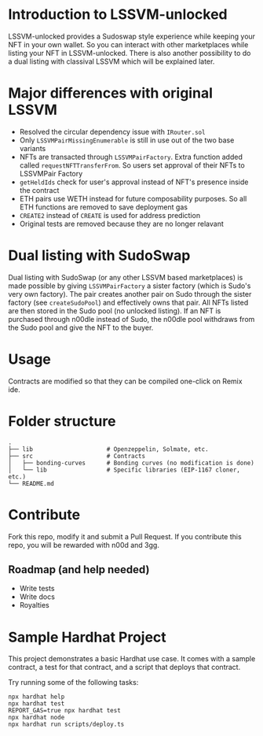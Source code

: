 # Introduction to LSSVM-unlocked
LSSVM-unlocked provides a Sudoswap style experience while keeping your NFT in your own wallet. So you can interact with other marketplaces while listing your NFT in LSSVM-unlocked. There is also another possibility to do a dual listing with classival LSSVM which will be explained later.

# Major differences with original LSSVM
- Resolved the circular dependency issue with `IRouter.sol`
- Only `LSSVMPairMissingEnumerable` is still in use out of the two base variants
- NFTs are transacted through `LSSVMPairFactory`. Extra function added called `requestNFTTransferFrom`. So users set approval of their NFTs to LSSVMPair Factory
- `getHeldIds` check for user's approval instead of NFT's presence inside the contract
- ETH pairs use WETH instead for future composability purposes. So all ETH functions are removed to save deployment gas
- `CREATE2` instead of `CREATE` is used for address prediction
- Original tests are removed because they are no longer relavant

# Dual listing with SudoSwap
Dual listing with SudoSwap (or any other LSSVM based marketplaces) is made possible by giving `LSSVMPairFactory` a sister factory (which is Sudo's very own factory). The pair creates another pair on Sudo through the sister factory (see `createSudoPool`) and effectively owns that pair. All NFTs listed are then stored in the Sudo pool (no unlocked listing). If an NFT is purchased through n00dle instead of Sudo, the n00dle pool withdraws from the Sudo pool and give the NFT to the buyer.

# Usage
Contracts are modified so that they can be compiled one-click on Remix ide.

# Folder structure
```
.
├── lib                     # Openzeppelin, Solmate, etc.
├── src                     # Contracts
│   ├── bonding-curves      # Bonding curves (no modification is done)
│   └── lib                 # Specific libraries (EIP-1167 cloner, etc.)
└── README.md
```

# Contribute
Fork this repo, modify it and submit a Pull Request.
If you contribute this repo, you will be rewarded with n00d and 3gg.

## Roadmap (and help needed)
- Write tests
- Write docs
- Royalties

# Sample Hardhat Project

This project demonstrates a basic Hardhat use case. It comes with a sample contract, a test for that contract, and a script that deploys that contract.

Try running some of the following tasks:

```shell
npx hardhat help
npx hardhat test
REPORT_GAS=true npx hardhat test
npx hardhat node
npx hardhat run scripts/deploy.ts
```
